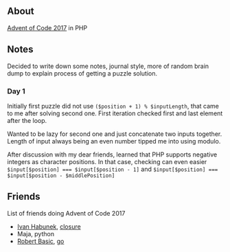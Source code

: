 ## About
[Advent of Code 2017](https://adventofcode.com/2017) in PHP

## Notes
Decided to write down some notes, journal style, more of random brain dump to explain process of getting a puzzle solution.

### Day 1
Initially first puzzle did not use `($position + 1) % $inputLength`, that came to me after solving second one.
First iteration checked first and last element after the loop.

Wanted to be lazy for second one and just concatenate two inputs together. 
Length of input always being an even number tipped me into using modulo.  

After discussion with my dear friends, learned that PHP supports negative integers as character positions.
In that case, checking can even easier `$input[$position] === $input[$position - 1]` and `$input[$position] === $input[$position - $middlePosition]`  

## Friends
List of friends doing Advent of Code 2017

- [Ivan Habunek](https://twitter.com/ihabunek), [closure](https://github.com/ihabunek/aoc2017)
- Maja, python
- [Robert Basic](https://twitter.com/robertbasic), [go](https://github.com/robertbasic/aoc2017/)
